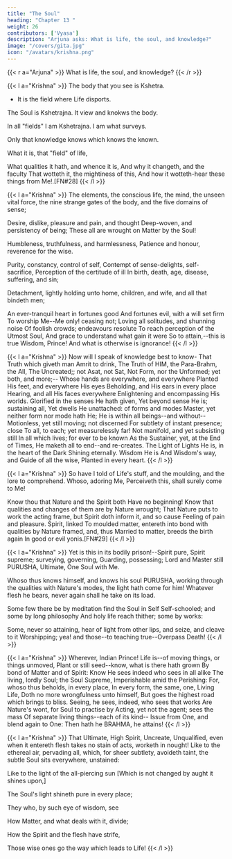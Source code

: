 ```yaml
---
title: "The Soul"
heading: "Chapter 13 "
weight: 26
contributors: ['Vyasa']
description: "Arjuna asks: What is life, the soul, and knowledge?"
image: "/covers/gita.jpg"
icon: "/avatars/krishna.png"
---
```



{{< r a="Arjuna" >}}
What is life, the soul, and knowledge?
{{< /r >}}


{{< l a="Krishna" >}}
The body that you see is Kshetra.
- It is the field where Life disports.

The Soul is Kshetrajna. It view and knokws the body. 

In all "fields" I am Kshetrajna. I am what surveys.

Only that knowledge knows which knows the known.

<!-- By the knower![FN#27] --> What it is, that "field" of life,
What qualities it hath, and whence it is,
And why it changeth, and the faculty
That wotteth it, the mightiness of this,
And how it wotteth-hear these things from Me!.[FN#28]
{{< /l >}}


{{< l a="Krishna" >}}
The elements, the conscious life, the mind, the unseen vital force, the nine strange gates of the body, and the five domains of sense; 

Desire, dislike, pleasure and pain, and thought Deep-woven, and persistency of being; These all are wrought on Matter by the Soul! 

Humbleness, truthfulness, and harmlessness, Patience and honour, reverence for the wise. 

Purity, constancy, control of self, Contempt of sense-delights, self-sacrifice, Perception of the certitude of ill In birth, death, age, disease, suffering, and sin; 

Detachment, lightly holding unto home, children, and wife, and all that bindeth men;

An ever-tranquil heart in fortunes good And fortunes evil, with a will set firm
To worship Me--Me only! ceasing not;
Loving all solitudes, and shunning noise
Of foolish crowds; endeavours resolute
To reach perception of the Utmost Soul,
And grace to understand what gain it were
So to attain,--this is true Wisdom, Prince!
And what is otherwise is ignorance!
{{< /l >}}

{{< l a="Krishna" >}}
Now will I speak of knowledge best to know-
That Truth which giveth man Amrit to drink,
The Truth of HIM, the Para-Brahm, the All,
The Uncreated;; not Asat, not Sat,
Not Form, nor the Unformed; yet both, and more;--
Whose hands are everywhere, and everywhere
Planted His feet, and everywhere His eyes
Beholding, and His ears in every place
Hearing, and all His faces everywhere
Enlightening and encompassing His worlds.
Glorified in the senses He hath given,
Yet beyond sense He is; sustaining all,
Yet dwells He unattached: of forms and modes
Master, yet neither form nor mode hath He;
He is within all beings--and without--
Motionless, yet still moving; not discerned
For subtlety of instant presence; close
To all, to each; yet measurelessly far!
Not manifold, and yet subsisting still
In all which lives; for ever to be known
As the Sustainer, yet, at the End of Times,
He maketh all to end--and re-creates.
The Light of Lights He is, in the heart of the Dark
Shining eternally. Wisdom He is
And Wisdom's way, and Guide of all the wise,
Planted in every heart.
{{< /l >}}

{{< l a="Krishna" >}}
So have I told of Life's stuff, and the moulding, and the lore to comprehend. Whoso, adoring Me,
Perceiveth this, shall surely come to Me!

Know thou that Nature and the Spirit both Have no beginning! Know that qualities and changes of them are by Nature wrought;
That Nature puts to work the acting frame, but Spirit doth inform it, and so cause Feeling of pain and pleasure. Spirit, linked To moulded matter, entereth into bond with qualities by Nature framed, and, thus
Married to matter, breeds the birth again In good or evil yonis.[FN#29]
{{< /l >}}


{{< l a="Krishna" >}}
Yet is this in its bodily prison!--Spirit pure, Spirit supreme; surveying, governing,
Guarding, possessing; Lord and Master still PURUSHA, Ultimate, One Soul with Me.

Whoso thus knows himself, and knows his soul PURUSHA, working through the qualities with Nature's modes, the light hath come for him! Whatever flesh he bears, never again shall he take on its load. 

Some few there be by meditation find the Soul in Self Self-schooled; and some by long philosophy And holy life reach thither; some by works:

Some, never so attaining, hear of light from other lips, and seize, and cleave to it
Worshipping; yea! and those--to teaching true--Overpass Death!
{{< /l >}}


{{< l a="Krishna" >}}
Wherever, Indian Prince!
Life is--of moving things, or things unmoved,
Plant or still seed--know, what is there hath grown
By bond of Matter and of Spirit: Know
He sees indeed who sees in all alike
The living, lordly Soul; the Soul Supreme,
Imperishable amid the Perishing:
For, whoso thus beholds, in every place,
In every form, the same, one, Living Life,
Doth no more wrongfulness unto himself,
But goes the highest road which brings to bliss.
Seeing, he sees, indeed, who sees that works
Are Nature's wont, for Soul to practise by
Acting, yet not the agent; sees the mass
Of separate living things--each of its kind--
Issue from One, and blend again to One:
Then hath he BRAHMA, he attains!
{{< /l >}}


{{< l a="Krishna" >}}
That Ultimate, High Spirit, Uncreate, Unqualified, even when it entereth flesh takes no stain of acts, worketh in nought!
Like to the ethereal air, pervading all, which, for sheer subtlety, avoideth taint, the subtle Soul sits everywhere, unstained: 

Like to the light of the all-piercing sun
[Which is not changed by aught it shines upon,]

The Soul's light shineth pure in every place;

They who, by such eye of wisdom, see

How Matter, and what deals with it, divide;

How the Spirit and the flesh have strife,

Those wise ones go the way which leads to Life!
{{< /l >}}



